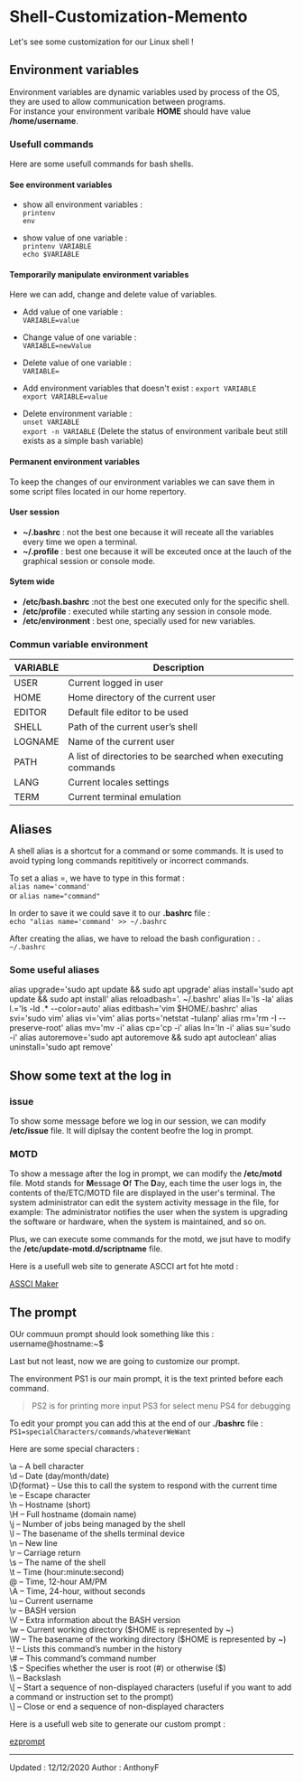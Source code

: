 # Shell-Customization-Memento

Let's see some customization for our Linux shell !

## Environment variables

Environment variables are dynamic variables used by process of the OS, they are used to allow communication between programs.  
For instance your environment varibale **HOME** should have value **/home/username**.

### Usefull commands

Here are some usefull commands for bash shells.

#### See environment variables

- show all environment variables :  
`printenv`  
`env`

- show value of one variable :  
`printenv VARIABLE`  
`echo $VARIABLE`

#### Temporarily manipulate environment variables

Here we can add, change and delete value of variables.

- Add value of one variable :  
`VARIABLE=value`

- Change value of one variable :  
`VARIABLE=newValue`

- Delete value of one variable :  
`VARIABLE=`

- Add environment variables that doesn't exist :
`export VARIABLE`  
`export VARIABLE=value`

- Delete environment variable :  
`unset VARIABLE`  
`export -n VARIABLE` (Delete the status of environment varibale beut still exists as a simple bash variable)

#### Permanent environment variables

To keep the changes of our environment variables we can save them in some script files located in our home repertory.

#### User session

- **~/.bashrc** : not the best one because it will receate all the variables every time we open a terminal.
- **~/.profile** : best one because it will be exceuted once at the lauch of the graphical session or console mode.

#### Sytem wide

- **/etc/bash.bashrc** :not the best one executed only for the specific shell.
- **/etc/profile** : executed while starting any session in console mode.
- **/etc/environment** : best one, specially used for new variables.

### Commun variable environment

| VARIABLE | Description                                                  |
| -------- | ------------------------------------------------------------ |
| USER     | Current logged in user                                       |
| HOME     | Home directory of the current user                           |
| EDITOR   | Default file editor to be used                               |
| SHELL    | Path of the current user’s shell                             |
| LOGNAME  | Name of the current user                                     |
| PATH     | A list of directories to be searched when executing commands |
| LANG     | Current locales settings                                     |
| TERM     | Current terminal emulation                                   |

## Aliases

A shell alias is a shortcut for a command or some commands. It is used to avoid typing long commands repititively or incorrect commands.

To set a alias =, we have to type in this format :  
`alias name='command'`  
or `alias name="command"`

In order to save it we could save it to our **.bashrc** file :  
`echo "alias name='command' >> ~/.bashrc`

After creating the alias, we have to reload the bash configuration :
`. ~/.bashrc`

### Some useful aliases

alias upgrade='sudo apt update && sudo apt upgrade'
alias install='sudo apt update && sudo apt install'
alias reloadbash='. ~/.bashrc'
alias ll='ls -la'
alias l.='ls -ld .* --color=auto'
alias editbash='vim $HOME/.bashrc'
alias svi='sudo vim'
alias vi='vim'
alias ports='netstat -tulanp'
alias rm='rm -I --preserve-root'
alias mv='mv -i'
alias cp='cp -i'
alias ln='ln -i'
alias su='sudo -i'
alias autoremove='sudo apt autoremove && sudo apt autoclean'
alias uninstall='sudo apt remove'

## Show some text at the log in

### issue

To show some message before we log in our session, we can modify **/etc/issue** file. It will diplsay the content beofre the log in prompt.

### MOTD

To show a message after the log in prompt, we can modify the **/etc/motd** file. Motd stands for **M**essage **O**f **T**he **D**ay, each time the user logs in, the contents of the/ETC/MOTD file are displayed in the user's terminal. The system administrator can edit the system activity message in the file, for example: The administrator notifies the user when the system is upgrading the software or hardware, when the system is maintained, and so on.

Plus, we can execute some commands for the motd, we jsut have to modify the **/etc/update-motd.d/scriptname** file.

Here is a usefull web site to generate ASCCI art fot hte motd :

[ASSCI Maker](https://patorjk.com/software/taag/#p=display&f=Graffiti&t=Type%20Something%20)

## The prompt

OUr commuun prompt should look something like this :  
username@hostname:~$

Last but not least, now we are going to customize our prompt.

The environment PS1 is our main prompt, it is the text printed before each command.
> PS2 is for printing more input
> PS3 for select menu 
> PS4 for debugging

To edit your prompt you can add this at the end of our **./bashrc** file :
`PS1=specialCharacters/commands/whateverWeWant`

Here are some special characters :

\a – A bell character  
\d – Date (day/month/date)  
\D{format} – Use this to call the system to respond with the current time  
\e – Escape character  
\h – Hostname (short)  
\H – Full hostname (domain name)  
\j – Number of jobs being managed by the shell  
\l – The basename of the shells terminal device  
\n – New line  
\r – Carriage return  
\s – The name of the shell  
\t – Time (hour:minute:second)  
\@ – Time, 12-hour AM/PM  
\A – Time, 24-hour, without seconds  
\u – Current username  
\v – BASH version  
\V – Extra information about the BASH version  
\w – Current working directory (\$HOME is represented by ~)  
\W – The basename of the working directory (\$HOME is represented by ~)  
\\\! – Lists this command’s number in the history  
\\# – This command’s command number  
\\$ – Specifies whether the user is root (#) or otherwise ($)  
\\\ – Backslash  
\\[ – Start a sequence of non-displayed characters (useful if you want to add a command or instruction set to the prompt)  
\\] – Close or end a sequence of non-displayed characters  

Here is a usefull web site to generate our custom prompt :

[ezprompt](http://ezprompt.net/)

___
Updated : 12/12/2020
Author : AnthonyF

